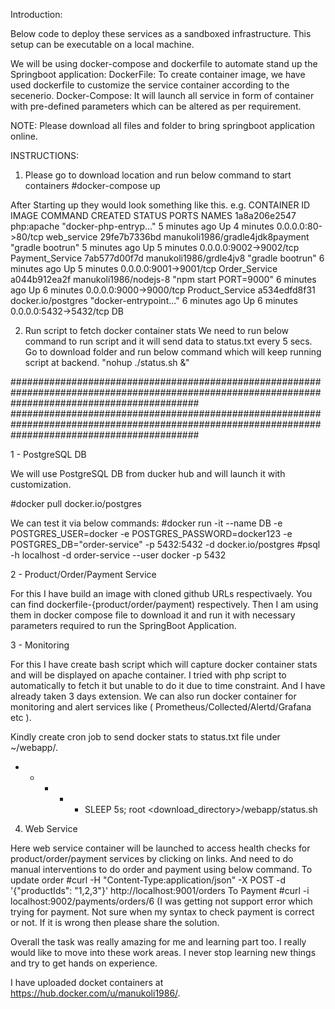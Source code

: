 Introduction:

Below code to deploy these services as a sandboxed infrastructure. This setup can be executable on a local machine.

We will be using docker-compose and dockerfile to automate stand up the Springboot application:
DockerFile: To create container image, we have used dockerfile to customize the service container according to the secenerio. 
Docker-Compose: It will launch all service in form of container with pre-defined parameters which can be altered as per requirement.

NOTE: Please download all files and folder to bring springboot application online.

INSTRUCTIONS:
1. Please go to download location and run below command to start containers
#docker-compose up

After Starting up they would look something like this. 
e.g.
CONTAINER ID        IMAGE                             COMMAND                  CREATED             STATUS                   PORTS                    NAMES
1a8a206e2547        php:apache                        "docker-php-entryp..."   5 minutes ago       Up 4 minutes             0.0.0.0:80->80/tcp       web_service
29fe7b7336bd        manukoli1986/gradle4jdk8payment   "gradle bootrun"         5 minutes ago       Up 5 minutes             0.0.0.0:9002->9002/tcp   Payment_Service
7ab577d00f7d        manukoli1986/grdle4jv8            "gradle bootrun"         6 minutes ago       Up 5 minutes             0.0.0.0:9001->9001/tcp   Order_Service
a044b912ea2f        manukoli1986/nodejs-8             "npm start PORT=9000"    6 minutes ago       Up 6 minutes             0.0.0.0:9000->9000/tcp   Product_Service
a534edfd8f31        docker.io/postgres                "docker-entrypoint..."   6 minutes ago       Up 6 minutes             0.0.0.0:5432->5432/tcp   DB

2. Run script to fetch docker container stats
We need to run below command to run script and it will send data to status.txt every 5 secs. Go to download folder and run below command which will keep running script at backend.
"nohup ./status.sh &" 


##################################################################################################################################################
##################################################################################################################################################

1 - PostgreSQL DB

We will use PostgreSQL DB from ducker hub and will launch it with customization.

#docker pull docker.io/postgres

We can test it via below commands:
#docker run -it --name DB -e POSTGRES_USER=docker -e POSTGRES_PASSWORD=docker123 -e POSTGRES_DB="order-service" -p 5432:5432 -d docker.io/postgres
#psql -h localhost -d order-service --user docker -p 5432


2 - Product/Order/Payment Service 

For this I have build an image with cloned github URLs respectivaely. You can find dockerfile-{product/order/payment) respectively. Then I am using them in docker compose file to download it and run it with necessary parameters required to run the SpringBoot Application.


3 - Monitoring 

For this I have create bash script which will capture docker container stats and will be displayed on apache container. I tried with php script to automatically to fetch it but unable to do it due to time constraint. And I have already taken 3 days extension. We can also run docker container for monitoring and alert services like ( Prometheus/Collected/Alertd/Grafana etc ). 

Kindly create cron job to send docker stats to status.txt file under ~/webapp/. 
* * * * * SLEEP 5s; root <download_directory>/webapp/status.sh  

4. Web Service

Here web service container will be launched to access health checks for product/order/payment services by clicking on links. And need to do manual interventions to do order and payment using below command. 
To update order
#curl -H "Content-Type:application/json" -X POST -d '{"productIds": "1,2,3"}' http://localhost:9001/orders
To Payment
#curl -i localhost:9002/payments/orders/6
(I was getting not support error which trying for payment. Not sure when my syntax to check payment is correct or not. If it is wrong then please share the solution.

Overall the task was really amazing for me and learning part too. I really would like to move into these work areas. I never stop learning new things and try to get hands on experience. 


I have uploaded docket containers at <https://hub.docker.com/u/manukoli1986/>. 

